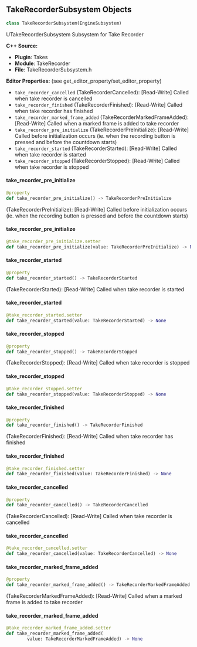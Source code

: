 ## TakeRecorderSubsystem Objects

```python
class TakeRecorderSubsystem(EngineSubsystem)
```

UTakeRecorderSubsystem
Subsystem for Take Recorder

**C++ Source:**

- **Plugin**: Takes
- **Module**: TakeRecorder
- **File**: TakeRecorderSubsystem.h

**Editor Properties:** (see get_editor_property/set_editor_property)

- ``take_recorder_cancelled`` (TakeRecorderCancelled):  [Read-Write] Called when take recorder is cancelled
- ``take_recorder_finished`` (TakeRecorderFinished):  [Read-Write] Called when take recorder has finished
- ``take_recorder_marked_frame_added`` (TakeRecorderMarkedFrameAdded):  [Read-Write] Called when a marked frame is added to take recorder
- ``take_recorder_pre_initialize`` (TakeRecorderPreInitialize):  [Read-Write] Called before initialization occurs (ie. when the recording button is pressed and before the countdown starts)
- ``take_recorder_started`` (TakeRecorderStarted):  [Read-Write] Called when take recorder is started
- ``take_recorder_stopped`` (TakeRecorderStopped):  [Read-Write] Called when take recorder is stopped

<a id="unreal.TakeRecorderSubsystem.take_recorder_pre_initialize"></a>

#### take_recorder_pre_initialize

```python
@property
def take_recorder_pre_initialize() -> TakeRecorderPreInitialize
```

(TakeRecorderPreInitialize):  [Read-Write] Called before initialization occurs (ie. when the recording button is pressed and before the countdown starts)

<a id="unreal.TakeRecorderSubsystem.take_recorder_pre_initialize"></a>

#### take_recorder_pre_initialize

```python
@take_recorder_pre_initialize.setter
def take_recorder_pre_initialize(value: TakeRecorderPreInitialize) -> None
```

<a id="unreal.TakeRecorderSubsystem.take_recorder_started"></a>

#### take_recorder_started

```python
@property
def take_recorder_started() -> TakeRecorderStarted
```

(TakeRecorderStarted):  [Read-Write] Called when take recorder is started

<a id="unreal.TakeRecorderSubsystem.take_recorder_started"></a>

#### take_recorder_started

```python
@take_recorder_started.setter
def take_recorder_started(value: TakeRecorderStarted) -> None
```

<a id="unreal.TakeRecorderSubsystem.take_recorder_stopped"></a>

#### take_recorder_stopped

```python
@property
def take_recorder_stopped() -> TakeRecorderStopped
```

(TakeRecorderStopped):  [Read-Write] Called when take recorder is stopped

<a id="unreal.TakeRecorderSubsystem.take_recorder_stopped"></a>

#### take_recorder_stopped

```python
@take_recorder_stopped.setter
def take_recorder_stopped(value: TakeRecorderStopped) -> None
```

<a id="unreal.TakeRecorderSubsystem.take_recorder_finished"></a>

#### take_recorder_finished

```python
@property
def take_recorder_finished() -> TakeRecorderFinished
```

(TakeRecorderFinished):  [Read-Write] Called when take recorder has finished

<a id="unreal.TakeRecorderSubsystem.take_recorder_finished"></a>

#### take_recorder_finished

```python
@take_recorder_finished.setter
def take_recorder_finished(value: TakeRecorderFinished) -> None
```

<a id="unreal.TakeRecorderSubsystem.take_recorder_cancelled"></a>

#### take_recorder_cancelled

```python
@property
def take_recorder_cancelled() -> TakeRecorderCancelled
```

(TakeRecorderCancelled):  [Read-Write] Called when take recorder is cancelled

<a id="unreal.TakeRecorderSubsystem.take_recorder_cancelled"></a>

#### take_recorder_cancelled

```python
@take_recorder_cancelled.setter
def take_recorder_cancelled(value: TakeRecorderCancelled) -> None
```

<a id="unreal.TakeRecorderSubsystem.take_recorder_marked_frame_added"></a>

#### take_recorder_marked_frame_added

```python
@property
def take_recorder_marked_frame_added() -> TakeRecorderMarkedFrameAdded
```

(TakeRecorderMarkedFrameAdded):  [Read-Write] Called when a marked frame is added to take recorder

<a id="unreal.TakeRecorderSubsystem.take_recorder_marked_frame_added"></a>

#### take_recorder_marked_frame_added

```python
@take_recorder_marked_frame_added.setter
def take_recorder_marked_frame_added(
        value: TakeRecorderMarkedFrameAdded) -> None
```

<a id="unreal.TakeRecorder"></a>